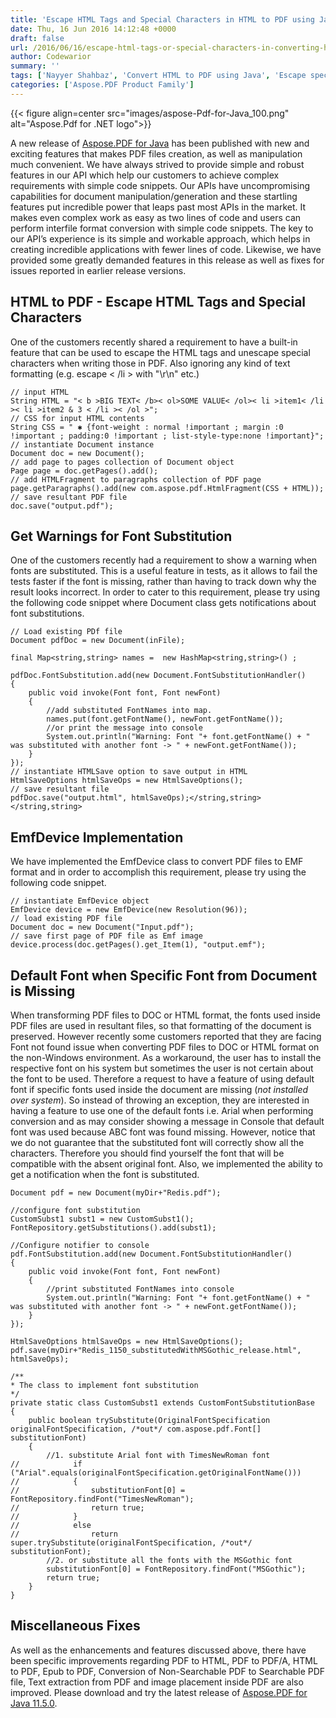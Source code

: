 ```yaml
---
title: 'Escape HTML Tags and Special Characters in HTML to PDF using Java'
date: Thu, 16 Jun 2016 14:12:48 +0000
draft: false
url: /2016/06/16/escape-html-tags-or-special-characters-in-converting-html-to-pdf-using-java/
author: Codewarior
summary: ''
tags: ['Nayyer Shahbaz', 'Convert HTML to PDF using Java', 'Escape special characters in HTML to PDF', 'Escape specified HTML tags in HTML to PDF']
categories: ['Aspose.PDF Product Family']
---
```




{{< figure align=center src="images/aspose-Pdf-for-Java_100.png" alt="Aspose.Pdf for .NET logo">}}


A new release of [Aspose.PDF for Java][1] has been published with new and exciting features that makes PDF files creation, as well as manipulation much convenient. We have always strived to provide simple and robust features in our API which help our customers to achieve complex requirements with simple code snippets. Our APIs have uncompromising capabilities for document manipulation/generation and these startling features put incredible power that leaps past most APIs in the market. It makes even complex work as easy as two lines of code and users can perform interfile format conversion with simple code snippets. The key to our API’s experience is its simple and workable approach, which helps in creating incredible applications with fewer lines of code. Likewise, we have provided some greatly demanded features in this release as well as fixes for issues reported in earlier release versions.

## HTML to PDF - Escape HTML Tags and Special Characters

One of the customers recently shared a requirement to have a built-in feature that can be used to escape the HTML tags and unescape special characters when writing those in PDF. Also ignoring any kind of text formatting (e.g. escape < /li > with "\\r\\n" etc.)

```
// input HTML 
String HTML = "< b >BIG TEXT< /b>< ol>SOME VALUE< /ol>< li >item1< /li >< li >item2 & 3 < /li >< /ol >";
// CSS for input HTML contents
String CSS = " ✱ {font-weight : normal !important ; margin :0 !important ; padding:0 !important ; list-style-type:none !important}";
// instantiate Document instance
Document doc = new Document();
// add page to pages collection of Document object
Page page = doc.getPages().add();
// add HTMLFragment to paragraphs collection of PDF page
page.getParagraphs().add(new com.aspose.pdf.HtmlFragment(CSS + HTML));
// save resultant PDF file
doc.save("output.pdf");
```

## Get Warnings for Font Substitution

One of the customers recently had a requirement to show a warning when fonts are substituted. This is a useful feature in tests, as it allows to fail the tests faster if the font is missing, rather than having to track down why the result looks incorrect. In order to cater to this requirement, please try using the following code snippet where Document class gets notifications about font substitutions.

```
// Load existing PDf file 
Document pdfDoc = new Document(inFile);

final Map<string,string> names =  new HashMap<string,string>() ;
        
pdfDoc.FontSubstitution.add(new Document.FontSubstitutionHandler()
{
    public void invoke(Font font, Font newFont)
    {
        //add substituted FontNames into map.  
        names.put(font.getFontName(), newFont.getFontName());
        //or print the message into console
        System.out.println("Warning: Font "+ font.getFontName() + " was substituted with another font -> " + newFont.getFontName());
    }
});
// instantiate HTMLSave option to save output in HTML
HtmlSaveOptions htmlSaveOps = new HtmlSaveOptions();
// save resultant file
pdfDoc.save("output.html", htmlSaveOps);</string,string></string,string>
```

## EmfDevice Implementation

We have implemented the EmfDevice class to convert PDF files to EMF format and in order to accomplish this requirement, please try using the following code snippet.

```
// instantiate EmfDevice object
EmfDevice device = new EmfDevice(new Resolution(96));
// load existing PDF file
Document doc = new Document("Input.pdf");
// save first page of PDF file as Emf image
device.process(doc.getPages().get_Item(1), "output.emf");
```

## Default Font when Specific Font from Document is Missing

When transforming PDF files to DOC or HTML format, the fonts used inside PDF files are used in resultant files, so that formatting of the document is preserved. However recently some customers reported that they are facing Font not found issue when converting PDF files to DOC or HTML format on the non-Windows environment. As a workaround, the user has to install the respective font on his system but sometimes the user is not certain about the font to be used. Therefore a request to have a feature of using default font if specific fonts used inside the document are missing (_not installed over system_). So instead of throwing an exception, they are interested in having a feature to use one of the default fonts i.e. Arial when performing conversion and as may consider showing a message in Console that default font was used because ABC font was found missing. However, notice that we do not guarantee that the substituted font will correctly show all the characters. Therefore you should find yourself the font that will be compatible with the absent original font. Also, we implemented the ability to get a notification when the font is substituted.

```
Document pdf = new Document(myDir+"Redis.pdf");

//configure font substitution
CustomSubst1 subst1 = new CustomSubst1();
FontRepository.getSubstitutions().add(subst1);
        
//Configure notifier to console
pdf.FontSubstitution.add(new Document.FontSubstitutionHandler()
{
    public void invoke(Font font, Font newFont)
    {
        //print substituted FontNames into console
        System.out.println("Warning: Font "+ font.getFontName() + " was substituted with another font -> " + newFont.getFontName());
    }
});
        
HtmlSaveOptions htmlSaveOps = new HtmlSaveOptions();
pdf.save(myDir+"Redis_1150_substitutedWithMSGothic_release.html", htmlSaveOps);

/**
* The class to implement font substitution
*/
private static class CustomSubst1 extends CustomFontSubstitutionBase
{
    public boolean trySubstitute(OriginalFontSpecification originalFontSpecification, /*out*/ com.aspose.pdf.Font[] substitutionFont)
    {
        //1. substitute Arial font with TimesNewRoman font
//            if ("Arial".equals(originalFontSpecification.getOriginalFontName()))
//            {
//                substitutionFont[0] = FontRepository.findFont("TimesNewRoman");
//                return true;
//            }            
//            else
//                return super.trySubstitute(originalFontSpecification, /*out*/ substitutionFont);
        //2. or substitute all the fonts with the MSGothic font            
        substitutionFont[0] = FontRepository.findFont("MSGothic");
        return true;            
    }
}
```

## Miscellaneous Fixes

As well as the enhancements and features discussed above, there have been specific improvements regarding PDF to HTML, PDF to PDF/A, HTML to PDF, Epub to PDF, Conversion of Non-Searchable PDF to Searchable PDF file, Text extraction from PDF and image placement inside PDF are also improved. Please download and try the latest release of [Aspose.PDF for Java 11.5.0][2].




[1]: https://docs.aspose.com/display/pdfjava/Aspose.Pdf+for+Java+11.5.0+Release+Notes
[2]: https://docs.aspose.com/display/pdfjava/Aspose.Pdf+for+Java+11.5.0+Release+Notes




